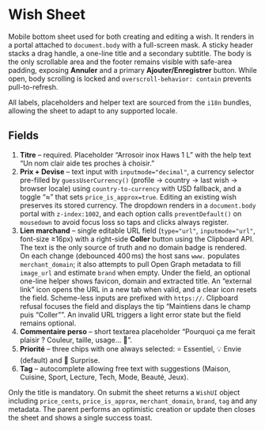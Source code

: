 # Wish Sheet

Mobile bottom sheet used for both creating and editing a wish.
It renders in a portal attached to `document.body` with a full-screen
mask. A sticky header stacks a drag handle, a one-line title and a
secondary subtitle. The body is the only scrollable area and the footer
remains visible with safe-area padding, exposing **Annuler** and a
primary **Ajouter/Enregistrer** button. While open, body scrolling is
locked and `overscroll-behavior: contain` prevents pull-to-refresh.

All labels, placeholders and helper text are sourced from the `i18n` bundles, allowing the sheet to adapt to any supported locale.

## Fields
1. **Titre** – required. Placeholder “Arrosoir inox Haws 1 L” with the
   help text “Un nom clair aide tes proches à choisir.”
2. **Prix + Devise** – text input with `inputmode="decimal"`, a currency
   selector pre-filled by `guessUserCurrency()` (profile → country → last
   wish → browser locale) using `country-to-currency` with USD fallback,
   and a toggle “≈” that sets `price_is_approx=true`. Editing an existing
   wish preserves its stored currency. The dropdown renders in a
   `document.body` portal with `z-index:1002`, and each option calls
   `preventDefault()` on `mousedown` to avoid focus loss so taps and
   clicks always register.
3. **Lien marchand** – single editable URL field (`type="url"`,
   `inputmode="url"`, font-size ≥16px) with a right-side **Coller**
   button using the Clipboard API. The text is the only source of truth
   and no domain badge is rendered. On each change (debounced 400 ms) the
   host sans `www.` populates `merchant_domain`; it also attempts to pull
   Open Graph metadata to fill `image_url` and estimate `brand` when
   empty. Under the field, an optional one-line helper shows favicon,
   domain and extracted title. An “external link” icon opens the URL in a
   new tab when valid, and a clear icon resets the field. Scheme-less
   inputs are prefixed with `https://`. Clipboard refusal focuses the
   field and displays the tip “Maintiens dans le champ puis “Coller””. An
   invalid URL triggers a light error state but the field remains
   optional.
4. **Commentaire perso** – short textarea placeholder “Pourquoi ça me
   ferait plaisir ? Couleur, taille, usage… 💌”.
5. **Priorité** – three chips with one always selected: ⭐ Essentiel,
   💡 Envie (default) and 🎲 Surprise.
6. **Tag** – autocomplete allowing free text with suggestions
   (Maison, Cuisine, Sport, Lecture, Tech, Mode, Beauté, Jeux).

Only the title is mandatory. On submit the sheet returns a `WishUI`
object including `price_cents`, `price_is_approx`, `merchant_domain`,
`brand`, `tag` and any metadata. The parent performs an optimistic
creation or update then closes the sheet and shows a single success
toast.
